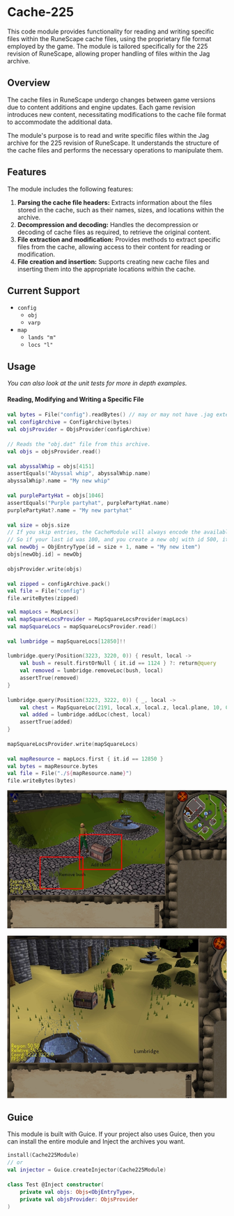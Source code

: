 # Cache-225

This code module provides functionality for reading and writing specific files within
the RuneScape cache files, using the proprietary file format employed by the game. 
The module is tailored specifically for the 225 revision of RuneScape, allowing proper
handling of files within the Jag archive.

## Overview
The cache files in RuneScape undergo changes between game versions due to content 
additions and engine updates. Each game revision introduces new content, necessitating
modifications to the cache file format to accommodate the additional data.

The module's purpose is to read and write specific files within the Jag archive for the 
225 revision of RuneScape. It understands the structure of the cache files and performs
the necessary operations to manipulate them.

## Features
The module includes the following features:

1. **Parsing the cache file headers:** Extracts information about the files stored in the cache, such as their names, sizes, and locations within the archive.
2. **Decompression and decoding:** Handles the decompression or decoding of cache files as required, to retrieve the original content.
3. **File extraction and modification:** Provides methods to extract specific files from the cache, allowing access to their content for reading or modification.
4. **File creation and insertion:** Supports creating new cache files and inserting them into the appropriate locations within the cache.

## Current Support
- `config`
  - `obj`
  - `varp`
- `map`
  - `lands "m"`
  - `locs "l"`

## Usage
_You can also look at the unit tests for more in depth examples._

#### Reading, Modifying and Writing a Specific File
```kotlin
val bytes = File("config").readBytes() // may or may not have .jag extension.
val configArchive = ConfigArchive(bytes)
val objsProvider = ObjsProvider(configArchive)

// Reads the "obj.dat" file from this archive.
val objs = objsProvider.read()

val abyssalWhip = objs[4151]
assertEquals("Abyssal whip", abyssalWhip.name)
abyssalWhip?.name = "My new whip"

val purplePartyHat = objs[1046]
assertEquals("Purple partyhat", purplePartyHat.name)
purplePartyHat?.name = "My new partyhat"

val size = objs.size
// If you skip entries, the CacheModule will always encode the available files in order.
// So if your last id was 100, and you create a new obj with id 500, it will be encoded as id 101.
val newObj = ObjEntryType(id = size + 1, name = "My new item")
objs[newObj.id] = newObj

objsProvider.write(objs)

val zipped = configArchive.pack()
val file = File("config")
file.writeBytes(zipped)
```

```kotlin
val mapLocs = MapLocs()
val mapSquareLocsProvider = MapSquareLocsProvider(mapLocs)
val mapSquareLocs = mapSquareLocsProvider.read()

val lumbridge = mapSquareLocs[12850]!!

lumbridge.query(Position(3223, 3220, 0)) { result, local ->
    val bush = result.firstOrNull { it.id == 1124 } ?: return@query
    val removed = lumbridge.removeLoc(bush, local)
    assertTrue(removed)
}

lumbridge.query(Position(3223, 3222, 0)) { _, local ->
    val chest = MapSquareLoc(2191, local.x, local.z, local.plane, 10, 0)
    val added = lumbridge.addLoc(chest, local)
    assertTrue(added)
}

mapSquareLocsProvider.write(mapSquareLocs)

val mapResource = mapLocs.first { it.id == 12850 }
val bytes = mapResource.bytes
val file = File("./${mapResource.name}")
file.writeBytes(bytes)
```

<p align="center">
  <img src="https://github.com/ultraviolet-jordan/kt225/blob/main/github/map_edit_example.jpg?raw=true" alt="An example of an edit to the map."/>
</p>

<p align="center">
  <img src="https://github.com/ultraviolet-jordan/kt225/blob/main/github/map_edit_example_2.jpg?raw=true" alt="An example of an edit to the map."/>
</p>

## Guice
This module is built with Guice. If your project also uses Guice, then you can install
the entire module and Inject the archives you want.

```kotlin
install(Cache225Module)
// or
val injector = Guice.createInjector(Cache225Module)

class Test @Inject constructor(
    private val objs: Objs<ObjEntryType>,
    private val objsProvider: ObjsProvider
)
```